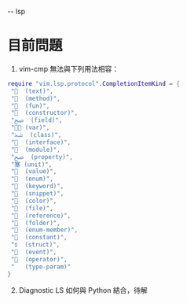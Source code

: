 -- lsp

# 目前問題

1.  vim-cmp 無法與下列用法相容：

```lua
require "vim.lsp.protocol".CompletionItemKind = {
 "  (text)",
 "  (method)",
 "  (fun)",
 "  (constructor)",
 "ﰠ  (field)",
 " (var)",
 "ﴯ  (class)",
 "  (interface)",
 "  (module)",
 "ﰠ  (property)",
 "塞 (unit)",
 "  (value)",
 "  (enum)",
 "  (keyword)",
 "  (snippet)",
 "  (color)",
 "  (file)",
 "  (reference)",
 "  (folder)",
 "  (enum-member)",
 "  (constant)",
 "פּ  (struct)",
 "  (event)",
 "  (operator)",
 "   (type-param)"
}
```

2.  Diagnostic LS 如何與 Python 結合，待解
